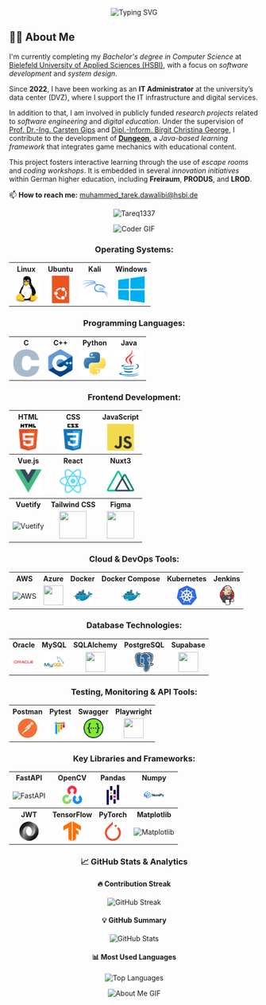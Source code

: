 <p align="center">
  <img src="https://readme-typing-svg.herokuapp.com?color=4F46E5&center=true&vCenter=true&width=480&height=30&lines=Hi+👋,+I'm+Tarek+Dawalibi;Fullstack+Developer+from+Germany;Let's+build+something+cool!" alt="Typing SVG">
</p>

## 🧑‍💻 About Me

I'm currently completing my _Bachelor's degree in Computer Science_ at [Bielefeld University of Applied Sciences (HSBI)](https://www.hsbi.de), with a focus on _software development_ and _system design_.

Since **2022**, I have been working as an **IT Administrator** at the university’s data center (DVZ), where I support the IT infrastructure and digital services.

In addition to that, I am involved in publicly funded _research projects_ related to _software engineering_ and _digital education_. Under the supervision of [Prof. Dr.-Ing. Carsten Gips](https://www.hsbi.de/personenverzeichnis/carsten-gips) and [Dipl.-Inform. Birgit Christina George](https://www.hsbi.de/minden/ueber-uns/personenverzeichnis/birgit-christina-george), I contribute to the development of [**Dungeon**](https://github.com/Dungeon-CampusMinden), a _Java-based learning framework_ that integrates game mechanics with educational content.

This project fosters interactive learning through the use of _escape rooms_ and _coding workshops_. It is embedded in several _innovation initiatives_ within German higher education, including **Freiraum**, **PRODUS**, and **LROD**.

📫 **How to reach me:** [muhammed_tarek.dawalibi@hsbi.de](mailto:muhammed_tarek.dawalibi@hsbi.de)


<p align="center">
  <img src="https://komarev.com/ghpvc/?username=Tareq1337&label=Profile%20views&color=0e75b6&style=flat" alt="Tareq1337" />
</p>

<p align="center">
  <img src="https://user-images.githubusercontent.com/5713670/87202985-820dcb80-c2b6-11ea-9f56-7ec461c497c3.gif" alt="Coder GIF" width="300" />
</p>






<h3 align="center">Operating Systems:</h3>
<!-- Operating Systems Table -->
<table align="center">
  <tr><th>Linux</th><th>Ubuntu</th><th>Kali</th><th>Windows</th></tr>
  <tr>
    <td align="center"><img src="https://github.com/devicons/devicon/blob/master/icons/linux/linux-original.svg" width="55" height="55"/></td>
    <td align="center"><img src="https://github.com/devicons/devicon/blob/master/icons/ubuntu/ubuntu-original.svg" width="55" height="55"/></td>
    <td align="center"><img src="https://github.com/canaleal/devicon/blob/new-icon-kali-linux/icons/kalilinux/kalilinux-original-wordmark.svg" width="55" height="55"/></td>
    <td align="center"><img src="https://raw.githubusercontent.com/devicons/devicon/master/icons/windows8/windows8-original.svg" width="55" height="55"/></td>
  </tr>
</table>

<h3 align="center">Programming Languages:</h3>
<!-- Languages Table -->
<table align="center">
  <tr><th>C</th><th>C++</th><th>Python</th><th>Java</th></tr>
  <tr>
    <td align="center"><img src="https://raw.githubusercontent.com/devicons/devicon/master/icons/c/c-original.svg" width="55" height="55"/></td>
    <td align="center"><img src="https://raw.githubusercontent.com/devicons/devicon/master/icons/cplusplus/cplusplus-original.svg" width="55" height="55"/></td>
    <td align="center"><img src="https://raw.githubusercontent.com/devicons/devicon/master/icons/python/python-original.svg" width="55" height="55"/></td>
    <td align="center"><img src="https://raw.githubusercontent.com/devicons/devicon/master/icons/java/java-original.svg" width="55" height="55"/></td>
  </tr>
</table>

<h3 align="center">Frontend Development:</h3>
<!-- Frontend Table -->
<table align="center">
  <tr><th>HTML</th><th>CSS</th><th>JavaScript</th></tr>
  <tr>
    <td align="center"><img src="https://raw.githubusercontent.com/devicons/devicon/master/icons/html5/html5-original-wordmark.svg" width="55" height="55"/></td>
    <td align="center"><img src="https://raw.githubusercontent.com/devicons/devicon/master/icons/css3/css3-original-wordmark.svg" width="55" height="55"/></td>
    <td align="center"><img src="https://raw.githubusercontent.com/devicons/devicon/master/icons/javascript/javascript-original.svg" width="55" height="55"/></td>
  </tr>
  <tr><th>Vue.js</th><th>React</th><th>Nuxt3</th></tr>
  <tr>
    <td align="center"><img src="https://raw.githubusercontent.com/devicons/devicon/master/icons/vuejs/vuejs-original.svg" width="55" height="55"/></td>
    <td align="center"><img src="https://raw.githubusercontent.com/devicons/devicon/master/icons/react/react-original.svg" width="55" height="55"/></td>
    <td align="center"><img src="https://raw.githubusercontent.com/devicons/devicon/master/icons/nuxtjs/nuxtjs-original.svg" width="55" height="55"/></td>


  </tr>
  <tr><th>Vuetify</th><th>Tailwind CSS</th><th>Figma</th></tr>
  <tr>
    <td align="center"><img src="https://cdn.vuetifyjs.com/docs/images/logos/vuetify-logo-light.svg" width="55" height="55" alt="Vuetify"/></td>
    <td align="center"><img src="https://www.vectorlogo.zone/logos/tailwindcss/tailwindcss-icon.svg" width="55" height="55"/></td>
    <td align="center"><img src="https://www.vectorlogo.zone/logos/figma/figma-icon.svg" width="55" height="55"/></td>
  </tr>
</table>

<h3 align="center">Cloud & DevOps Tools:</h3>
<table align="center">
  <tr>
    <th>AWS</th>
    <th>Azure</th>
    <th>Docker</th>
    <th>Docker Compose</th>
    <th>Kubernetes</th>
    <th>Jenkins</th>
  </tr>
  <tr>
   <td align="center"><img src="https://a0.awsstatic.com/libra-css/images/logos/aws_logo_smile_1200x630.png" width="80" height="40" alt="AWS"/></td>
    <td align="center"><img src="https://cdn.jsdelivr.net/gh/devicons/devicon/icons/azure/azure-original.svg" width="40" height="40"/></td>
    <td align="center"><img src="https://raw.githubusercontent.com/devicons/devicon/master/icons/docker/docker-original.svg" width="40" height="40"/></td>
    <td align="center"><img src="https://raw.githubusercontent.com/devicons/devicon/master/icons/docker/docker-original.svg" width="40" height="40"/></td>
    <td align="center"><img src="https://raw.githubusercontent.com/devicons/devicon/master/icons/kubernetes/kubernetes-plain.svg" width="40" height="40"/></td>
    <td align="center"><img src="https://raw.githubusercontent.com/devicons/devicon/master/icons/jenkins/jenkins-original.svg" width="40" height="40"/></td>
  </tr>
</table>

<h3 align="center">Database Technologies:</h3>
<!-- DB Table -->
<table align="center">
  <tr><th>Oracle</th><th>MySQL</th><th>SQLAlchemy</th><th>PostgreSQL</th><th>Supabase</th></tr>
  <tr>
    <td align="center"><img src="https://raw.githubusercontent.com/devicons/devicon/master/icons/oracle/oracle-original.svg" width="40" height="40"/></td>
    <td align="center"><img src="https://raw.githubusercontent.com/devicons/devicon/master/icons/mysql/mysql-original-wordmark.svg" width="40" height="40"/></td>
    <td align="center"><img src="https://www.sqlalchemy.org/img/sqla_logo.png" width="40" height="40"/></td>
    <td align="center"><img src="https://raw.githubusercontent.com/devicons/devicon/master/icons/postgresql/postgresql-original.svg" width="40" height="40"/></td>
    <td align="center"><img src="https://www.vectorlogo.zone/logos/supabase/supabase-icon.svg" width="40" height="40"/></td>
  </tr>
</table>

<h3 align="center">Testing, Monitoring & API Tools:</h3>
<table align="center">
  <tr>
    <th>Postman</th>
    <th>Pytest</th>
    <th>Swagger</th>
    <th>Playwright</th>
  </tr>
  <tr>
    <td align="center"><img src="https://raw.githubusercontent.com/devicons/devicon/master/icons/postman/postman-original.svg" width="40" height="40"/></td>
    <td align="center"><img src="https://raw.githubusercontent.com/devicons/devicon/master/icons/pytest/pytest-original.svg" width="40" height="40"/></td>
    <td align="center"><img src="https://raw.githubusercontent.com/devicons/devicon/master/icons/swagger/swagger-original.svg" width="40" height="40"/></td>
    <td align="center"><img src="https://playwright.dev/img/playwright-logo.svg" width="40" height="40"/></td>
  </tr>
</table>

<h3 align="center">Key Libraries and Frameworks:</h3>
<table align="center">
  <tr>
    <th>FastAPI</th>
    <th>OpenCV</th>
    <th>Pandas</th>
    <th>Numpy</th>
  </tr>
  <tr>
    <td align="center">
      <img src="https://fastapi.tiangolo.com/img/logo-margin/logo-teal.png" width="40" height="40" alt="FastAPI"/>
    </td>
    <td align="center">
      <img src="https://github.com/devicons/devicon/blob/master/icons/opencv/opencv-original.svg" width="40" height="40" alt="OpenCV"/>
    </td>
    <td align="center">
      <img src="https://github.com/devicons/devicon/blob/master/icons/pandas/pandas-original.svg" width="40" height="40" alt="Pandas"/>
    </td>
    <td align="center">
      <img src="https://github.com/devicons/devicon/blob/master/icons/numpy/numpy-original-wordmark.svg" width="40" height="40" alt="Numpy"/>
    </td>
  </tr>
  <tr>
    <th>JWT</th>
    <th>TensorFlow</th>
    <th>PyTorch</th>
    <th>Matplotlib</th>
  </tr>
  <tr>
    <td align="center">
      <img src="https://github.com/devicons/devicon/blob/master/icons/json/json-original.svg" width="40" height="40" alt="JWT"/>
    </td>
    <td align="center">
      <img src="https://raw.githubusercontent.com/devicons/devicon/master/icons/tensorflow/tensorflow-original.svg" width="40" height="40" alt="TensorFlow"/>
    </td>
    <td align="center">
      <img src="https://raw.githubusercontent.com/devicons/devicon/master/icons/pytorch/pytorch-original.svg" width="40" height="40" alt="PyTorch"/>
    </td>
    <td align="center">
      <img src="https://upload.wikimedia.org/wikipedia/commons/8/84/Matplotlib_icon.svg" width="40" height="40" alt="Matplotlib"/>
    </td>
  </tr>
</table>

<h3 align="center">📈 GitHub Stats & Analytics</h3>

<!-- 🔥 Contribution Streak -->
<h4 align="center">🔥 Contribution Streak</h4>
<p align="center">
  <img src="https://github-readme-streak-stats.herokuapp.com/?user=Tareq1337&theme=radical&hide_border=false" alt="GitHub Streak"/>
</p>

<!-- 💡 GitHub Summary -->
<h4 align="center">💡 GitHub Summary</h4>
<p align="center">
  <img src="https://github-readme-stats.vercel.app/api?username=Tareq1337&theme=radical&border=false&include_all_commits=true&count_private=true" alt="GitHub Stats"/>
</p>

<!-- 📊 Most Used Languages -->
<h4 align="center">📊 Most Used Languages</h4>
<p align="center">
  <img src="https://github-readme-stats.vercel.app/api/top-langs/?username=Tareq1337&theme=radical&layout=compact&border=false&include_all_commits=true&count_private=true" alt="Top Languages"/>
</p>

<p align="center">
  <img src="https://github.com/7oSkaaa/7oSkaaa/blob/main/Images/about_me.gif?raw=true" width="180px" alt="About Me GIF"/>
</p>
